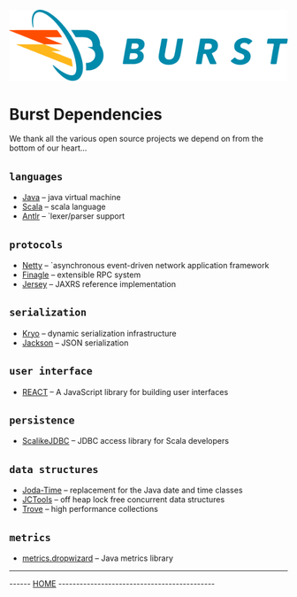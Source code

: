 ![Burst](burst_h.png "")

# Burst Dependencies

We thank all the various open source projects we depend on from the bottom of our heart...

## `languages`

* [Java](http://http://http://www.java.com/) – java virtual machine 
* [Scala](http://http://www.scala-lang.org/) – scala language
* [Antlr](http://www.antlr.org) – `lexer/parser support

## `protocols`

* [Netty](https://netty.io) – `asynchronous event-driven network application framework
* [Finagle](http://twitter.github.io/finagle/) – extensible RPC system
* [Jersey](https://jersey.java.net/) – JAXRS reference implementation

## `serialization`

* [Kryo](https://github.com/EsotericSoftware/kryo) – dynamic serialization infrastructure
* [Jackson](https://github.com/FasterXML/jackson) – JSON serialization

## `user interface`

* [REACT](https://reactjs.org/) – A JavaScript library for building user interfaces

## `persistence`

* [ScalikeJDBC](http://scalikejdbc.org/) – JDBC access library for Scala developers

## `data structures`

* [Joda-Time](http://www.joda.org/joda-time/) – replacement for the Java date and time classes
* [JCTools](https://github.com/JCTools/JCTools) – off heap lock free concurrent data structures
* [Trove](https://bitbucket.org/robeden/trove/) – high performance collections

## `metrics`

* [metrics.dropwizard](http://metrics.dropwizard.io/) – Java metrics library

---
------ [HOME](../readme.md) --------------------------------------------
